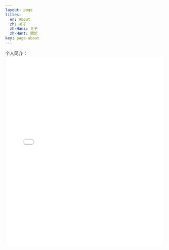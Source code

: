 ```yaml
---
layout: page
titles:
  en: About
  zh: 关于
  zh-Hans: 关于
  zh-Hant: 關於
key: page-about
---
```


个人简介：
<embed src="assets/pdf/mhf-personal.pdf" width="100%" height="600">  
